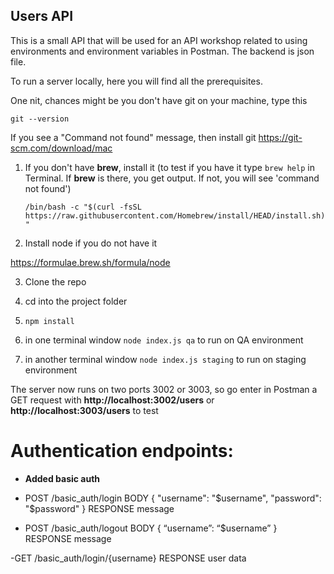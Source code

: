 ## Users API

This is a small API that will be used for an API workshop related to using environments and environment variables in Postman. The backend is json file. 

To run a server locally, here you will find all the prerequisites.

One nit, chances might be you don't have git on your machine, type this

```git --version```

If you see a "Command not found" message, then install git https://git-scm.com/download/mac



 1. If you don't have **brew**, install it (to test if you have it type `brew help` in Terminal. If **brew** is there, you get output. If not, you will see 'command not found')

    ``/bin/bash -c "$(curl -fsSL https://raw.githubusercontent.com/Homebrew/install/HEAD/install.sh)"``

2. Install node if you do not have it

https://formulae.brew.sh/formula/node


3. Clone the repo

4. cd into the project folder

5. ``npm install``

6. in one terminal window ``node index.js qa`` to run on QA environment
7. in another terminal window ``node index.js staging`` to run on staging environment

The server now runs on two ports 3002 or 3003, so go enter in Postman a GET request with **http://localhost:3002/users** or **http://localhost:3003/users** to test




# Authentication endpoints:

- **Added basic auth**

- POST /basic_auth/login
BODY
{
    "username": "$username",
    "password": "$password"
}
RESPONSE
message

- POST /basic_auth/logout
BODY
{
   “username”: “$username”
}
RESPONSE
message


-GET /basic_auth/login/{username}
RESPONSE
user data
